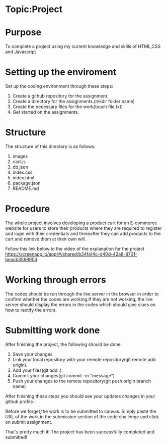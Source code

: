 # Topic:Project

# Purpose
To complete a project using my current knowledge and skills of HTML,CSS and
Javascript


# Setting up the enviroment
Set up the coding environment through these steps:
 1. Create a github repository for the assignment.
 2. Create a directory for the assignments.(mkdir folder name)
 3. Create the necessary files for the work(touch file.txt)
 4. Get started on the assignments.


# Structure
The structure of this directory is as follows:
1. images
2. cart.js
3. db.json
4. index.css
5. index.html
6. package.json
7. README.md


# Procedure
The whole project involves developing a product cart for an E-commerce website for users to store their products where they are required to register and login with their credentials and thereafter they can add products to the cart and remove them at their own will.

Follow this link below to the video of the explanation for the project
https://screenapp.io/app/#/shared/b34fa14c-d40d-42a8-9701-beacb356890d



# Working through errors
The codes should be run through the live server in the browser in order to confirm whether the codes are working.If they are not working, the live server should display the errors in the codes which should give clues on how to rectify the errors.


# Submitting work done
After finishing the project, the following should be done:
1. Save your changes
2. Link your local repository with your remote repository(git remote add origin).
3. Add your files(git add .)
4. Commit your changes(git commit -m "message")
5. Push your changes to the remote repository(git push origin branch name)

After finishing these steps you should see your updates changes in your github profile.
 
Before we forget,the work is to be submitted to canvas. Simply paste the URL of the work in the submission section of the code challenge and click on submit assignment.

That's pretty much it! The project has been successfully completed and submitted!